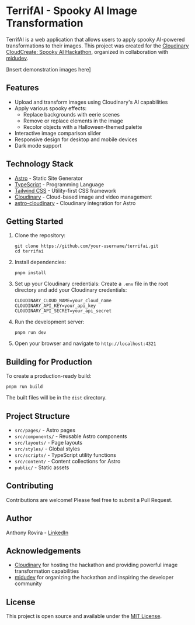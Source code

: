 # TerrifAI - Spooky AI Image Transformation

TerrifAI is a web application that allows users to apply spooky AI-powered transformations to their images. This project was created for the [Cloudinary CloudCreate: Spooky AI Hackathon](https://cloudinary.com/blog/cloudinary-cloudcreate-spooky-ai-hackathon), organized in collaboration with [midudev](https://www.twitch.tv/midudev).

[Insert demonstration images here]

## Features

- Upload and transform images using Cloudinary's AI capabilities
- Apply various spooky effects:
  - Replace backgrounds with eerie scenes
  - Remove or replace elements in the image
  - Recolor objects with a Halloween-themed palette
- Interactive image comparison slider
- Responsive design for desktop and mobile devices
- Dark mode support

## Technology Stack

- [Astro](https://astro.build/) - Static Site Generator
- [TypeScript](https://www.typescriptlang.org/) - Programming Language
- [Tailwind CSS](https://tailwindcss.com/) - Utility-first CSS framework
- [Cloudinary](https://cloudinary.com/) - Cloud-based image and video management
- [astro-cloudinary](https://github.com/cloudinary-community/astro-cloudinary) - Cloudinary integration for Astro

## Getting Started

1. Clone the repository:
   ```
   git clone https://github.com/your-username/terrifai.git
   cd terrifai
   ```

2. Install dependencies:
   ```
   pnpm install
   ```

3. Set up your Cloudinary credentials:
   Create a `.env` file in the root directory and add your Cloudinary credentials:
   ```
   CLOUDINARY_CLOUD_NAME=your_cloud_name
   CLOUDINARY_API_KEY=your_api_key
   CLOUDINARY_API_SECRET=your_api_secret
   ```

4. Run the development server:
   ```
   pnpm run dev
   ```

5. Open your browser and navigate to `http://localhost:4321`

## Building for Production

To create a production-ready build:
```
pnpm run build
```

The built files will be in the `dist` directory.

## Project Structure

- `src/pages/` - Astro pages
- `src/components/` - Reusable Astro components
- `src/layouts/` - Page layouts
- `src/styles/` - Global styles
- `src/scripts/` - TypeScript utility functions
- `src/content/` - Content collections for Astro
- `public/` - Static assets

## Contributing

Contributions are welcome! Please feel free to submit a Pull Request.

## Author

Anthony Rovira - [LinkedIn](https://www.linkedin.com/in/anthonyrovira/)

## Acknowledgements

- [Cloudinary](https://cloudinary.com/) for hosting the hackathon and providing powerful image transformation capabilities
- [midudev](https://www.twitch.tv/midudev) for organizing the hackathon and inspiring the developer community

## License

This project is open source and available under the [MIT License](LICENSE).